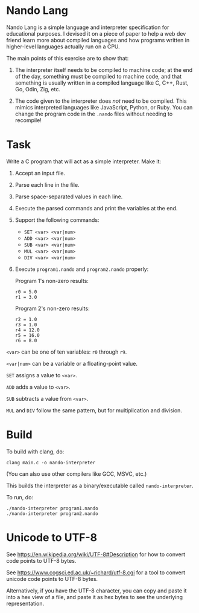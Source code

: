 # Nando Lang

Nando Lang is a simple language and interpreter specification for educational
purposes. I devised it on a piece of paper to help a web dev friend learn more
about compiled languages and how programs written in higher-level languages
actually run on a CPU.

The main points of this exercise are to show that:

1) The interpreter itself needs to be compiled to machine code; at the end of
   the day, something must be compiled to machine code, and that something is
   usually written in a compiled language like C, C++, Rust, Go, Odin, Zig, etc.

2) The code given to the interpreter does *not* need to be compiled. This mimics
   interpreted languages like JavaScript, Python, or Ruby. You can change the
   program code in the `.nando` files without needing to recompile!


# Task

Write a C program that will act as a simple interpreter. Make it:
1) Accept an input file.
2) Parse each line in the file.
3) Parse space-separated values in each line.
4) Execute the parsed commands and print the variables at the end.
5) Support the following commands:
    * `SET <var> <var|num>`
    * `ADD <var> <var|num>`
    * `SUB <var> <var|num>`
    * `MUL <var> <var|num>`
    * `DIV <var> <var|num>`
6) Execute `program1.nando` and `program2.nando` properly:
   
    Program 1's non-zero results:

    ```
    r0 = 5.0
    r1 = 3.0
    ```

    Program 2's non-zero results:

    ```
    r2 = 1.0
    r3 = 1.0
    r4 = 12.0
    r5 = 16.0
    r6 = 8.0
    ```

`<var>` can be one of ten variables: `r0` through `r9`.

`<var|num>` can be a variable or a floating-point value.

`SET` assigns a value to `<var>`.

`ADD` adds a value to `<var>`.

`SUB` subtracts a value from `<var>`.

`MUL` and `DIV` follow the same pattern, but for multiplication and division.


# Build

To build with clang, do:

```
clang main.c -o nando-interpreter
```

(You can also use other compilers like GCC, MSVC, etc.)

This builds the interpreter as a binary/executable called `nando-interpreter`.

To run, do:

```
./nando-interpreter program1.nando
./nando-interpreter program2.nando
```

# Unicode to UTF-8

See https://en.wikipedia.org/wiki/UTF-8#Description for how to convert code
points to UTF-8 bytes.

See https://www.cogsci.ed.ac.uk/~richard/utf-8.cgi for a tool to convert
unicode code points to UTF-8 bytes.

Alternatively, if you have the UTF-8 character, you can copy and paste it into
a hex view of a file, and paste it as hex bytes to see the underlying
representation.
